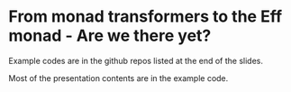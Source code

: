 # From monad transformers to the Eff monad - Are we there yet?

Example codes are in the github repos listed at the end of the slides.

Most of the presentation contents are in the example code.
